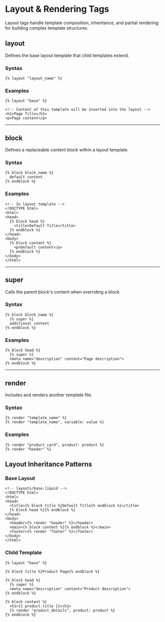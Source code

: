 # Layout & Rendering Tags

Layout tags handle template composition, inheritance, and partial rendering for building complex template structures.

## layout

Defines the base layout template that child templates extend.

### Syntax
```liquid
{% layout "layout_name" %}
```

### Examples
```liquid
{% layout "base" %}

<!-- Content of this template will be inserted into the layout -->
<h1>Page Title</h1>
<p>Page content</p>
```

---

## block

Defines a replaceable content block within a layout template.

### Syntax
```liquid
{% block block_name %}
  default content
{% endblock %}
```

### Examples
```liquid
<!-- In layout template -->
<!DOCTYPE html>
<html>
<head>
  {% block head %}
    <title>Default Title</title>
  {% endblock %}
</head>
<body>
  {% block content %}
    <p>Default content</p>
  {% endblock %}
</body>
</html>
```

---

## super

Calls the parent block's content when overriding a block.

### Syntax
```liquid
{% block block_name %}
  {% super %}
  additional content
{% endblock %}
```

### Examples
```liquid
{% block head %}
  {% super %}
  <meta name="description" content="Page description">
{% endblock %}
```

---

## render

Includes and renders another template file.

### Syntax
```liquid
{% render "template_name" %}
{% render "template_name", variable: value %}
```

### Examples
```liquid
{% render "product_card", product: product %}
{% render "header" %}
```

## Layout Inheritance Patterns

### Base Layout
```liquid
<!-- layouts/base.liquid -->
<!DOCTYPE html>
<html>
<head>
  <title>{% block title %}Default Title{% endblock %}</title>
  {% block head %}{% endblock %}
</head>
<body>
  <header>{% render "header" %}</header>
  <main>{% block content %}{% endblock %}</main>
  <footer>{% render "footer" %}</footer>
</body>
</html>
```

### Child Template
```liquid
{% layout "base" %}

{% block title %}Product Page{% endblock %}

{% block head %}
  {% super %}
  <meta name="description" content="Product description">
{% endblock %}

{% block content %}
  <h1>{{ product.title }}</h1>
  {% render "product_details", product: product %}
{% endblock %}
``` 